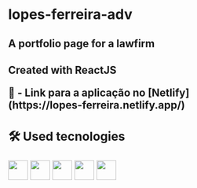 # lopes-ferreira-adv
<h2>A portfolio page for a lawfirm<h2>
<p>Created with ReactJS</p>
🔗 - Link para a aplicação no [Netlify](https://lopes-ferreira.netlify.app/)

<div>
  <h3>🛠️ Used tecnologies</h3>
  <img width=40 src="https://cdn.jsdelivr.net/gh/devicons/devicon/icons/html5/html5-original.svg" />
  <img width=40 src="https://cdn.jsdelivr.net/gh/devicons/devicon/icons/css3/css3-original.svg" />
  <img width=40 src="https://cdn.jsdelivr.net/gh/devicons/devicon/icons/sass/sass-original.svg" />
  <img width=40 src="https://cdn.jsdelivr.net/gh/devicons/devicon/icons/javascript/javascript-original.svg" />
  <img width=40 src="https://cdn.jsdelivr.net/gh/devicons/devicon/icons/react/react-original.svg" />
<div>
